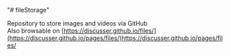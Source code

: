 "# fileStorage" 

Repository to store images and videos via GitHub<br>
Also browsable on [https://discusser.github.io/files/](https://discusser.github.io/pages/files/)https://discusser.github.io/pages/files/
